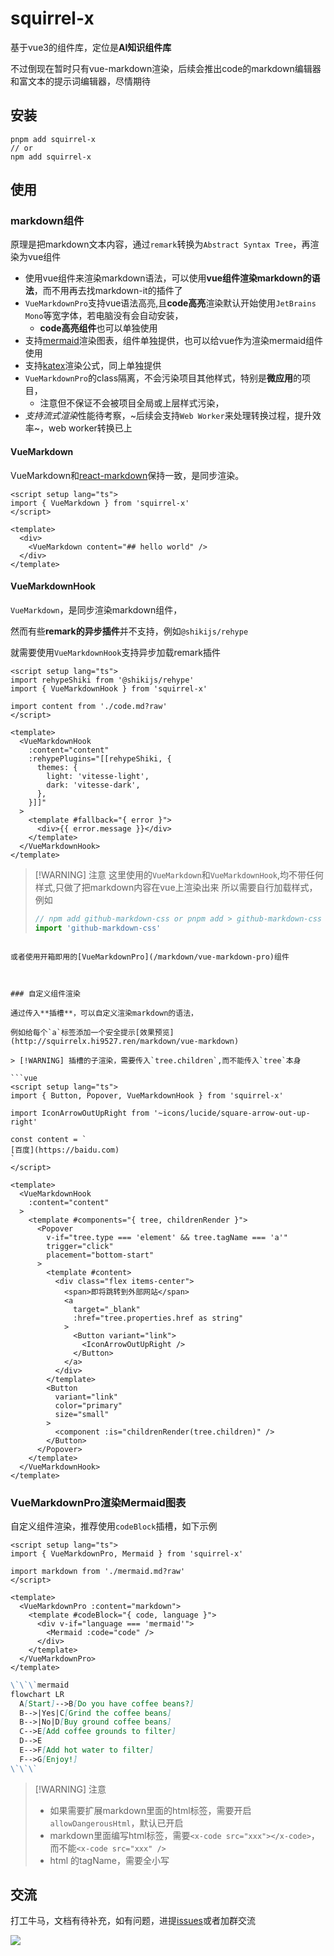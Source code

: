 # squirrel-x

基于vue3的组件库，定位是**AI知识组件库**

不过倒现在暂时只有vue-markdown渲染，后续会推出code的markdown编辑器和富文本的提示词编辑器，尽情期待

## 安装

```plaintext
pnpm add squirrel-x
// or
npm add squirrel-x
```

## 使用

### markdown组件

原理是把markdown文本内容，通过`remark`转换为`Abstract Syntax Tree`，再渲染为vue组件

* 使用vue组件来渲染markdown语法，可以使用**vue组件渲染markdown的语法**，而不用再去找markdown-it的插件了
* `VueMarkdownPro`支持vue语法高亮,且**code高亮**渲染默认开始使用`JetBrains Mono`等宽字体，若电脑没有会自动安装，
  * **code高亮组件**也可以单独使用
* 支持[mermaid](https://mermaid.js.org/)渲染图表，组件单独提供，也可以给vue作为渲染mermaid组件使用
* 支持[katex](https://github.com/KaTeX/KaTeX)渲染公式，同上单独提供
* `VueMarkdownPro`的class隔离，不会污染项目其他样式，特别是**微应用**的项目，
  * 注意但不保证不会被项目全局或上层样式污染，
* *支持流式渲染*性能待考察，~后续会支持`Web Worker`来处理转换过程，提升效率~，web worker转换已上

#### VueMarkdown

VueMarkdown和[react-markdown](https://github.com/remarkjs/react-markdown?tab=readme-ov-file#use)保持一致，是同步渲染。

```vue
<script setup lang="ts">
import { VueMarkdown } from 'squirrel-x'
</script>

<template>
  <div>
    <VueMarkdown content="## hello world" />
  </div>
</template>
```

#### VueMarkdownHook

`VueMarkdown`，是同步渲染markdown组件，

然而有些**remark的异步插件**并不支持，例如`@shikijs/rehype`

就需要使用`VueMarkdownHook`支持异步加载remark插件

```vue
<script setup lang="ts">
import rehypeShiki from '@shikijs/rehype'
import { VueMarkdownHook } from 'squirrel-x'

import content from './code.md?raw'
</script>

<template>
  <VueMarkdownHook
    :content="content"
    :rehypePlugins="[[rehypeShiki, {
      themes: {
        light: 'vitesse-light',
        dark: 'vitesse-dark',
      },
    }]]"
  >
    <template #fallback="{ error }">
      <div>{{ error.message }}</div>
    </template>
  </VueMarkdownHook>
</template>
```

> [!WARNING] 注意
> 这里使用的`VueMarkdown`和`VueMarkdownHook`,均不带任何样式,只做了把markdown内容在vue上渲染出来
> 所以需要自行加载样式，例如
>
> ```js
> // npm add github-markdown-css or pnpm add > github-markdown-css
> import 'github-markdown-css'
> ```
```

或者使用开箱即用的[VueMarkdownPro](/markdown/vue-markdown-pro)组件



### 自定义组件渲染

通过传入**插槽**，可以自定义渲染markdown的语法，

例如给每个`a`标签添加一个安全提示[效果预览](http://squirrelx.hi9527.ren/markdown/vue-markdown)

> [!WARNING] 插槽的子渲染，需要传入`tree.children`,而不能传入`tree`本身

```vue
<script setup lang="ts">
import { Button, Popover, VueMarkdownHook } from 'squirrel-x'

import IconArrowOutUpRight from '~icons/lucide/square-arrow-out-up-right'

const content = `
[百度](https://baidu.com)
`
</script>

<template>
  <VueMarkdownHook
    :content="content"
  >
    <template #components="{ tree, childrenRender }">
      <Popover
        v-if="tree.type === 'element' && tree.tagName === 'a'"
        trigger="click"
        placement="bottom-start"
      >
        <template #content>
          <div class="flex items-center">
            <span>即将跳转到外部网站</span>
            <a
              target="_blank"
              :href="tree.properties.href as string"
            >
              <Button variant="link">
                <IconArrowOutUpRight />
              </Button>
            </a>
          </div>
        </template>
        <Button
          variant="link"
          color="primary"
          size="small"
        >
          <component :is="childrenRender(tree.children)" />
        </Button>
      </Popover>
    </template>
  </VueMarkdownHook>
</template>

```


### VueMarkdownPro渲染Mermaid图表

自定义组件渲染，推荐使用`codeBlock`插槽，如下示例

```vue
<script setup lang="ts">
import { VueMarkdownPro, Mermaid } from 'squirrel-x'

import markdown from './mermaid.md?raw'
</script>

<template>
  <VueMarkdownPro :content="markdown">
    <template #codeBlock="{ code, language }">
      <div v-if="language === 'mermaid'">
        <Mermaid :code="code" />
      </div>
    </template>
  </VueMarkdownPro>
</template>

```

```md
\`\`\`mermaid
flowchart LR
  A[Start]-->B[Do you have coffee beans?]
  B-->|Yes|C[Grind the coffee beans]
  B-->|No|D[Buy ground coffee beans]
  C-->E[Add coffee grounds to filter]
  D-->E
  E-->F[Add hot water to filter]
  F-->G[Enjoy!]
\`\`\`
```

> [!WARNING] 注意
> * 如果需要扩展markdown里面的html标签，需要开启`allowDangerousHtml`，默认已开启
> * markdown里面编写html标签，需要`<x-code src="xxx"></x-code>`，而不能`<x-code src="xxx" />`
> * html 的tagName，需要全小写


## 交流

打工牛马，文档有待补充，如有问题，进提[issues](https://github.com/hi9527-x/squirrel-x/issues)或者加群交流

![](http://squirrelx.hi9527.ren/wx-chat.png?x-oss-process=image/resize,w_360/format,webp)